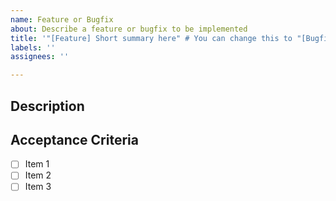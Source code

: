 ```yaml
---
name: Feature or Bugfix
about: Describe a feature or bugfix to be implemented
title: '"[Feature] Short summary here" # You can change this to "[Bugfix]" when appropriate'
labels: ''
assignees: ''

---
```


## Description

<!-- Provide a clear and concise description of what needs to be implemented or fixed. 
You can include any relevant context, background, screenshots, links to related issues, or mockups if needed. -->

## Acceptance Criteria

<!-- Define a list of acceptance criteria  that must be fulfilled for the issue to be considered done. -->

- [ ] Item 1
- [ ] Item 2
- [ ] Item 3
